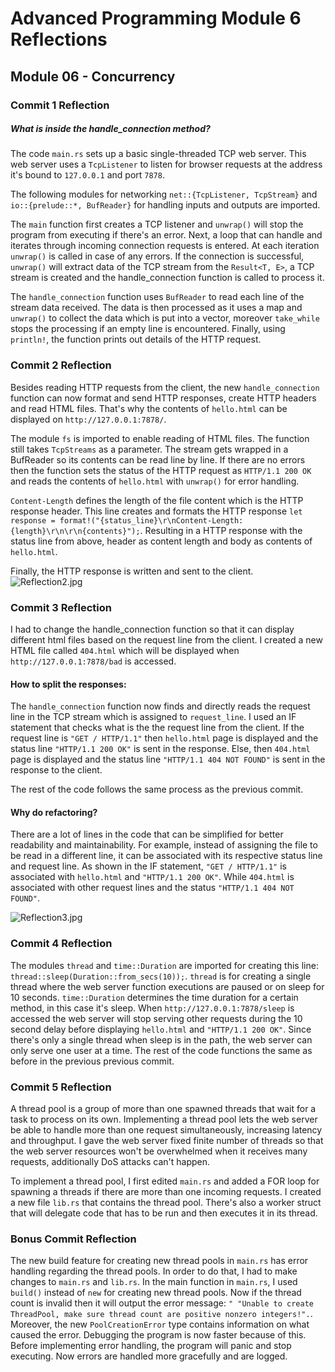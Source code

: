 # Advanced Programming Module 6 Reflections

## Module 06 - Concurrency

### Commit 1 Reflection

##### What is inside the handle_connection method?

The code `main.rs` sets up a basic single-threaded TCP web server. This web server uses a `TcpListener` to listen for browser requests at the address it's bound to `127.0.0.1` and port `7878`.

The following modules for networking `net::{TcpListener, TcpStream}` and `io::{prelude::*, BufReader}` for handling inputs and outputs are imported.

The `main` function first creates a TCP listener and `unwrap()` will stop the program from executing if there's an error.
Next, a loop that can handle and iterates through incoming connection requests is entered. At each iteration `unwrap()` is called in case of any errors.
If the connection is successful, `unwrap()` will extract data of the TCP stream from the `Result<T, E>`, a TCP stream is created and the handle_connection function is called to process it.

The `handle_connection` function uses `BufReader` to read each line of the stream data received. 
The data is then processed as it uses a map and `unwrap()` to collect the data which is put into a vector, moreover `take_while` stops the processing if an empty line is encountered.
Finally, using `println!`, the function prints out details of the HTTP request.


### Commit 2 Reflection

Besides reading HTTP requests from the client, the new `handle_connection` function can now format and send HTTP responses, create HTTP headers and read HTML files. 
That's why the contents of `hello.html` can be displayed on `http://127.0.0.1:7878/`.

The module `fs` is imported to enable reading of HTML files.
The function still takes `TcpStreams` as a parameter. The stream gets wrapped in a BufReader so its contents can be read line by line.
If there are no errors then the function sets the status of the HTTP request as `HTTP/1.1 200 OK` and reads the contents of `hello.html` with `unwrap()` for error handling.

`Content-Length` defines the length of the file content which is the HTTP response header.
This line creates and formats the HTTP response `let response = format!("{status_line}\r\nContent-Length: {length}\r\n\r\n{contents}");`.
Resulting in a HTTP response with the status line from above, header as content length and body as contents of `hello.html`.

Finally, the HTTP response is written and sent to the client. 
![Reflection2.jpg](hello\images\Reflection2.jpg)

### Commit 3 Reflection

I had to change the handle_connection function so that it can display different html files based on the request line from the client.
I created a new HTML file called `404.html` which will be displayed when `http://127.0.0.1:7878/bad` is accessed.

#### How to split the responses:
The `handle_connection` function now finds and directly reads the request line in the TCP stream which is assigned to `request_line`.
I used an IF statement that checks what is the the request line from the client. If the request line is `"GET / HTTP/1.1"` then `hello.html` page is displayed and the status line `"HTTP/1.1 200 OK"` is sent in the response. Else, then `404.html` page is displayed and the status line `"HTTP/1.1 404 NOT FOUND"` is sent in the response to the client.  

The rest of the code follows the same process as the previous commit.

#### Why do refactoring?
There are a lot of lines in the code that can be simplified for better readability and maintainability. For example, instead of assigning the file to be read in a different line, it can be associated with its respective status line and request line.
As shown in the IF statement, `"GET / HTTP/1.1"` is associated with `hello.html` and `"HTTP/1.1 200 OK"`. While `404.html` is associated with other request lines and the status `"HTTP/1.1 404 NOT FOUND"`.

![Reflection3.jpg](hello\images\Reflection3.jpg)


### Commit 4 Reflection
The modules `thread` and `time::Duration` are imported for creating this line: `thread::sleep(Duration::from_secs(10));`.
`thread` is for creating a single thread where the web server function executions are paused or on sleep for 10 seconds.
`time::Duration` determines the time duration for a certain method, in this case it's sleep.
When `http://127.0.0.1:7878/sleep` is accessed the web server will stop serving other requests during the 10 second delay before displaying `hello.html` and `"HTTP/1.1 200 OK"`.
Since there's only a single thread when sleep is in the path, the web server can only serve one user at a time.
The rest of the code functions the same as before in the previous previous commit.


### Commit 5 Reflection
A thread pool is a group of more than one spawned threads that wait for a task to process on its own.
Implementing a thread pool lets the web server be able to handle more than one request simultaneously, increasing latency and throughput.
I gave the web server fixed finite number of threads so that the web server resources won't be overwhelmed when it receives many requests, additionally DoS attacks can't happen.

To implement a thread pool, I first edited `main.rs` and added a FOR loop for spawning a threads if there are more than one incoming requests. I created a new file `lib.rs` that contains the thread pool. There's also a worker struct that will delegate code that has to be run and then executes it in its thread.


### Bonus Commit Reflection
The new build feature for creating new thread pools in `main.rs` has error handling regarding the thread pools.
In order to do that, I had to make changes to `main.rs` and `lib.rs`.
In the main function in `main.rs`, I used `build()` instead of `new` for creating new thread pools.
Now if the thread count is invalid then it will output the error message: `" "Unable to create ThreadPool, make sure thread count are positive nonzero integers!".`. Moreover, the new `PoolCreationError` type contains information on what caused the error. Debugging the program is now faster because of this.
Before implementing error handling, the program will panic and stop executing. Now errors are handled more gracefully and are logged.